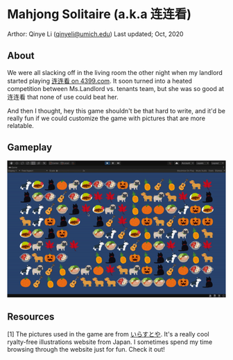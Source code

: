 # Mahjong Solitaire (a.k.a 连连看)

Arthor: Qinye Li (qinyeli@umich.edu)
Last updated; Oct, 2020

## About

We were all slacking off in the living room the other night when my landlord started playing [连连看 on 4399.com](http://www.4399.com/flash/17801_4.htm). It soon turned into a heated competition between Ms.Landlord vs. tenants team, but she was so good at 连连看 that none of use could beat her.

And then I thought, hey this game shouldn't be that hard to write, and it'd be really fun if we could customize the game with pictures that are more relatable.

## Gameplay

![](gameplay.gif)

## Resources

[1] The pictures used in the game are from [いらすとや](https://www.irasutoya.com/). It's a really cool ryalty-free illustrations website from Japan. I sometimes spend my time browsing through the website just for fun. Check it out!